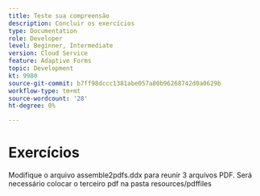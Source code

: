 ```yaml
---
title: Teste sua compreensão
description: Concluir os exercícios
type: Documentation
role: Developer
level: Beginner, Intermediate
version: Cloud Service
feature: Adaptive Forms
topic: Development
kt: 9980
source-git-commit: b7ff98dccc1381abe057a80b96268742d0a0629b
workflow-type: tm+mt
source-wordcount: '28'
ht-degree: 0%

---
```


# Exercícios

Modifique o arquivo assemble2pdfs.ddx para reunir 3 arquivos PDF. Será necessário colocar o terceiro pdf na pasta resources/pdffiles
